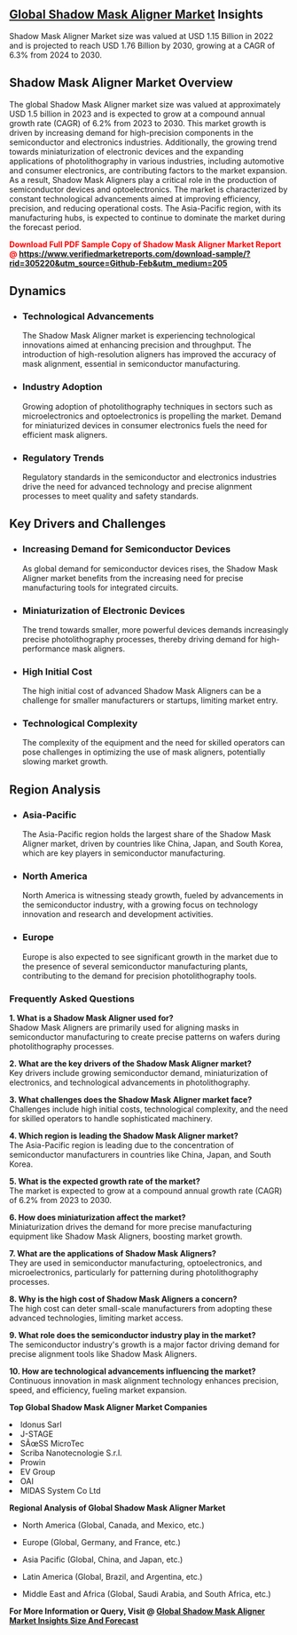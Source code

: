 <h2><a href="https://www.verifiedmarketreports.com/download-sample/?rid=305220&amp;utm_source=Github&amp;utm_medium=205" target="_blank">Global Shadow Mask Aligner Market</a> Insights</h2><p>Shadow Mask Aligner Market size was valued at USD 1.15 Billion in 2022 and is projected to reach USD 1.76 Billion by 2030, growing at a CAGR of 6.3% from 2024 to 2030.</p><p> <h2>Shadow Mask Aligner Market Overview</h2> <p>The global Shadow Mask Aligner market size was valued at approximately USD 1.5 billion in 2023 and is expected to grow at a compound annual growth rate (CAGR) of 6.2% from 2023 to 2030. This market growth is driven by increasing demand for high-precision components in the semiconductor and electronics industries. Additionally, the growing trend towards miniaturization of electronic devices and the expanding applications of photolithography in various industries, including automotive and consumer electronics, are contributing factors to the market expansion. As a result, Shadow Mask Aligners play a critical role in the production of semiconductor devices and optoelectronics. The market is characterized by constant technological advancements aimed at improving efficiency, precision, and reducing operational costs. The Asia-Pacific region, with its manufacturing hubs, is expected to continue to dominate the market during the forecast period.</p> <p><strong><p><span class=""><span style="color: #ff0000;"><strong>Download Full PDF Sample Copy of Shadow Mask Aligner Market Report</strong> @ </span><a href="https://www.verifiedmarketreports.com/download-sample/?rid=305220&amp;utm_source=Github-Feb&amp;utm_medium=205" target="_blank">https://www.verifiedmarketreports.com/download-sample/?rid=305220&amp;utm_source=Github-Feb&amp;utm_medium=205</a></span></p></strong></p> <h2>Dynamics</h2> <ul> <li><h3>Technological Advancements</h3> The Shadow Mask Aligner market is experiencing technological innovations aimed at enhancing precision and throughput. The introduction of high-resolution aligners has improved the accuracy of mask alignment, essential in semiconductor manufacturing.</li> <li><h3>Industry Adoption</h3> Growing adoption of photolithography techniques in sectors such as microelectronics and optoelectronics is propelling the market. Demand for miniaturized devices in consumer electronics fuels the need for efficient mask aligners.</li> <li><h3>Regulatory Trends</h3> Regulatory standards in the semiconductor and electronics industries drive the need for advanced technology and precise alignment processes to meet quality and safety standards.</li> </ul> <h2>Key Drivers and Challenges</h2> <ul> <li><h3>Increasing Demand for Semiconductor Devices</h3> As global demand for semiconductor devices rises, the Shadow Mask Aligner market benefits from the increasing need for precise manufacturing tools for integrated circuits.</li> <li><h3>Miniaturization of Electronic Devices</h3> The trend towards smaller, more powerful devices demands increasingly precise photolithography processes, thereby driving demand for high-performance mask aligners.</li> <li><h3>High Initial Cost</h3> The high initial cost of advanced Shadow Mask Aligners can be a challenge for smaller manufacturers or startups, limiting market entry.</li> <li><h3>Technological Complexity</h3> The complexity of the equipment and the need for skilled operators can pose challenges in optimizing the use of mask aligners, potentially slowing market growth.</li> </ul> <h2>Region Analysis</h2> <ul> <li><h3>Asia-Pacific</h3> The Asia-Pacific region holds the largest share of the Shadow Mask Aligner market, driven by countries like China, Japan, and South Korea, which are key players in semiconductor manufacturing.</li> <li><h3>North America</h3> North America is witnessing steady growth, fueled by advancements in the semiconductor industry, with a growing focus on technology innovation and research and development activities.</li> <li><h3>Europe</h3> Europe is also expected to see significant growth in the market due to the presence of several semiconductor manufacturing plants, contributing to the demand for precision photolithography tools.</li> </ul> <h3>Frequently Asked Questions</h3> <p><strong>1. What is a Shadow Mask Aligner used for?</strong><br> Shadow Mask Aligners are primarily used for aligning masks in semiconductor manufacturing to create precise patterns on wafers during photolithography processes.</p> <p><strong>2. What are the key drivers of the Shadow Mask Aligner market?</strong><br> Key drivers include growing semiconductor demand, miniaturization of electronics, and technological advancements in photolithography.</p> <p><strong>3. What challenges does the Shadow Mask Aligner market face?</strong><br> Challenges include high initial costs, technological complexity, and the need for skilled operators to handle sophisticated machinery.</p> <p><strong>4. Which region is leading the Shadow Mask Aligner market?</strong><br> The Asia-Pacific region is leading due to the concentration of semiconductor manufacturers in countries like China, Japan, and South Korea.</p> <p><strong>5. What is the expected growth rate of the market?</strong><br> The market is expected to grow at a compound annual growth rate (CAGR) of 6.2% from 2023 to 2030.</p> <p><strong>6. How does miniaturization affect the market?</strong><br> Miniaturization drives the demand for more precise manufacturing equipment like Shadow Mask Aligners, boosting market growth.</p> <p><strong>7. What are the applications of Shadow Mask Aligners?</strong><br> They are used in semiconductor manufacturing, optoelectronics, and microelectronics, particularly for patterning during photolithography processes.</p> <p><strong>8. Why is the high cost of Shadow Mask Aligners a concern?</strong><br> The high cost can deter small-scale manufacturers from adopting these advanced technologies, limiting market access.</p> <p><strong>9. What role does the semiconductor industry play in the market?</strong><br> The semiconductor industry's growth is a major factor driving demand for precise alignment tools like Shadow Mask Aligners.</p> <p><strong>10. How are technological advancements influencing the market?</strong><br> Continuous innovation in mask alignment technology enhances precision, speed, and efficiency, fueling market expansion.</p> </p><p><strong>Top Global Shadow Mask Aligner Market Companies</strong></p><div data-test-id=""><p><li>Idonus Sarl</li><li> J-STAGE</li><li> SÃœSS MicroTec</li><li> Scriba Nanotecnologie S.r.l.</li><li> Prowin</li><li> EV Group</li><li> OAI</li><li> MIDAS System Co Ltd</li></p><div><strong>Regional Analysis of&nbsp;Global Shadow Mask Aligner Market</strong></div><ul><li dir="ltr"><p dir="ltr">North America&nbsp;(Global, Canada, and Mexico, etc.)</p></li><li dir="ltr"><p dir="ltr">Europe (Global, Germany, and France, etc.)</p></li><li dir="ltr"><p dir="ltr">Asia Pacific&nbsp;(Global, China, and Japan, etc.)</p></li><li dir="ltr"><p dir="ltr">Latin America&nbsp;(Global, Brazil, and Argentina, etc.)</p></li><li dir="ltr">Middle East and Africa&nbsp;(Global, Saudi Arabia, and South Africa, etc.)</li></ul><p><strong>For More Information or Query, Visit @&nbsp;</strong><strong><a href="https://www.verifiedmarketreports.com/product/shadow-mask-aligner-market/?utm_source=Github&amp;utm_medium=205" target="_blank">Global Shadow Mask Aligner Market Insights Size And Forecast</a></strong></p></div>
